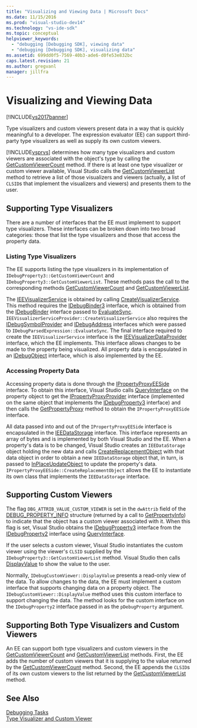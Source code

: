 ```yaml
---
title: "Visualizing and Viewing Data | Microsoft Docs"
ms.date: 11/15/2016
ms.prod: "visual-studio-dev14"
ms.technology: "vs-ide-sdk"
ms.topic: conceptual
helpviewer_keywords: 
  - "debugging [Debugging SDK], viewing data"
  - "debugging [Debugging SDK], visualizing data"
ms.assetid: 699dd0f5-7569-40b3-ade6-d0fe53e832bc
caps.latest.revision: 21
ms.author: gregvanl
manager: jillfra
---
```

# Visualizing and Viewing Data
[!INCLUDE[vs2017banner](../../includes/vs2017banner.md)]

Type visualizers and custom viewers present data in a way that is quickly meaningful to a developer. The expression evaluator (EE) can support third-party type visualizers as well as supply its own custom viewers.  
  
 [!INCLUDE[vsprvs](../../includes/vsprvs-md.md)] determines how many type visualizers and custom viewers are associated with the object's type by calling the [GetCustomViewerCount](../../extensibility/debugger/reference/idebugproperty3-getcustomviewercount.md) method. If there is at least one type visualizer or custom viewer available, Visual Studio calls the [GetCustomViewerList](../../extensibility/debugger/reference/idebugproperty3-getcustomviewerlist.md) method to retrieve a list of those visualizers and viewers (actually, a list of `CLSID`s that implement the visualizers and viewers) and presents them to the user.  
  
## Supporting Type Visualizers  
 There are a number of interfaces that the EE must implement to support type visualizers. These interfaces can be broken down into two broad categories: those that list the type visualizers and those that access the property data.  
  
### Listing Type Visualizers  
 The EE supports listing the type visualizers in its implementation of `IDebugProperty3::GetCustomViewerCount` and `IDebugProperty3::GetCustomViewerList`. These methods pass the call to the corresponding methods [GetCustomViewerCount](../../extensibility/debugger/reference/ieevisualizerservice-getcustomviewercount.md) and [GetCustomViewerList](../../extensibility/debugger/reference/ieevisualizerservice-getcustomviewerlist.md).  
  
 The [IEEVisualizerService](../../extensibility/debugger/reference/ieevisualizerservice.md) is obtained by calling [CreateVisualizerService](../../extensibility/debugger/reference/ieevisualizerserviceprovider-createvisualizerservice.md). This method requires the [IDebugBinder3](../../extensibility/debugger/reference/idebugbinder3.md) interface, which is obtained from the [IDebugBinder](../../extensibility/debugger/reference/idebugbinder.md) interface passed to [EvaluateSync](../../extensibility/debugger/reference/idebugparsedexpression-evaluatesync.md). `IEEVisualizerServiceProvider::CreateVisualizerService` also requires the [IDebugSymbolProvider](../../extensibility/debugger/reference/idebugsymbolprovider.md) and [IDebugAddress](../../extensibility/debugger/reference/idebugaddress.md) interfaces which were passed to `IDebugParsedExpression::EvaluateSync`. The final interface required to create the `IEEVisualizerService` interface is the [IEEVisualizerDataProvider](../../extensibility/debugger/reference/ieevisualizerdataprovider.md) interface, which the EE implements. This interface allows changes to be made to the property being visualized. All property data is encapsulated in an [IDebugObject](../../extensibility/debugger/reference/idebugobject.md) interface, which is also implemented by the EE.  
  
### Accessing Property Data  
 Accessing property data is done through the [IPropertyProxyEESide](../../extensibility/debugger/reference/ipropertyproxyeeside.md) interface. To obtain this interface, Visual Studio calls [QueryInterface](http://msdn.microsoft.com/library/62fce95e-aafa-4187-b50b-e6611b74c3b3) on the property object to get the [IPropertyProxyProvider](../../extensibility/debugger/reference/ipropertyproxyprovider.md) interface (implemented on the same object that implements the [IDebugProperty3](../../extensibility/debugger/reference/idebugproperty3.md) interface) and then calls the [GetPropertyProxy](../../extensibility/debugger/reference/ipropertyproxyprovider-getpropertyproxy.md) method to obtain the `IPropertyProxyEESide` interface.  
  
 All data passed into and out of the `IPropertyProxyEESide` interface is encapsulated in the [IEEDataStorage](../../extensibility/debugger/reference/ieedatastorage.md) interface. This interface represents an array of bytes and is implemented by both Visual Studio and the EE. When a property's data is to be changed, Visual Studio creates an `IEEDataStorage` object holding the new data and calls [CreateReplacementObject](../../extensibility/debugger/reference/ipropertyproxyeeside-createreplacementobject.md) with that data object in order to obtain a new `IEEDataStorage` object that, in turn, is passed to [InPlaceUpdateObject](../../extensibility/debugger/reference/ipropertyproxyeeside-inplaceupdateobject.md) to update the property's data. `IPropertyProxyEESide::CreateReplacementObject` allows the EE to instantiate its own class that implements the `IEEDataStorage` interface.  
  
## Supporting Custom Viewers  
 The flag `DBG_ATTRIB_VALUE_CUSTOM_VIEWER` is set in the `dwAttrib` field of the [DEBUG_PROPERTY_INFO](../../extensibility/debugger/reference/debug-property-info.md) structure (returned by a call to [GetPropertyInfo](../../extensibility/debugger/reference/idebugproperty2-getpropertyinfo.md)) to indicate that the object has a custom viewer associated with it. When this flag is set, Visual Studio obtains the [IDebugProperty3](../../extensibility/debugger/reference/idebugproperty3.md) interface from the [IDebugProperty2](../../extensibility/debugger/reference/idebugproperty2.md) interface using [QueryInterface](http://msdn.microsoft.com/library/62fce95e-aafa-4187-b50b-e6611b74c3b3).  
  
 If the user selects a custom viewer, Visual Studio instantiates the custom viewer using the viewer's `CLSID` supplied by the `IDebugProperty3::GetCustomViewerList` method. Visual Studio then calls [DisplayValue](../../extensibility/debugger/reference/idebugcustomviewer-displayvalue.md) to show the value to the user.  
  
 Normally, `IDebugCustomViewer::DisplayValue` presents a read-only view of the data. To allow changes to the data, the EE must implement a custom interface that supports changing data on a property object. The `IDebugCustomViewer::DisplayValue` method uses this custom interface to support changing the data. The method looks for the custom interface on the `IDebugProperty2` interface passed in as the `pDebugProperty` argument.  
  
## Supporting Both Type Visualizers and Custom Viewers  
 An EE can support both type visualizers and custom viewers in the [GetCustomViewerCount](../../extensibility/debugger/reference/idebugproperty3-getcustomviewercount.md) and [GetCustomViewerList](../../extensibility/debugger/reference/idebugproperty3-getcustomviewerlist.md) methods. First, the EE adds the number of custom viewers that it is supplying to the value returned by the [GetCustomViewerCount](../../extensibility/debugger/reference/ieevisualizerservice-getcustomviewercount.md) method. Second, the EE appends the `CLSID`s of its own custom viewers to the list returned by the [GetCustomViewerList](../../extensibility/debugger/reference/ieevisualizerservice-getcustomviewerlist.md) method.  
  
## See Also  
 [Debugging Tasks](../../extensibility/debugger/debugging-tasks.md)   
 [Type Visualizer and Custom Viewer](../../extensibility/debugger/type-visualizer-and-custom-viewer.md)
